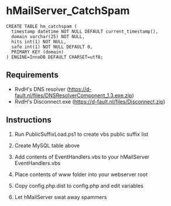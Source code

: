 # hMailServer_CatchSpam

```
CREATE TABLE hm_catchspam (
  timestamp datetime NOT NULL DEFAULT current_timestamp(),
  domain varchar(25) NOT NULL,
  hits int(1) NOT NULL,
  safe int(1) NOT NULL DEFAULT 0,
  PRIMARY KEY (domain)
) ENGINE=InnoDB DEFAULT CHARSET=utf8;
```

## Requirements

* RvdH's DNS resolver (https://d-fault.nl/files/DNSResolverComponent_1.3.exe.zip)
* RvdH's Disconnect.exe (https://d-fault.nl/files/Disconnect.zip)


## Instructions

1) Run PublicSuffixLoad.ps1 to create vbs public suffix list

2) Create MySQL table above

3) Add contents of EventHandlers.vbs to your hMailServer EventHandlers.vbs

4) Place contents of www folder into your webserver root

5) Copy config.php.dist to config.php and edit variables

6) Let hMailServer swat away spammers
